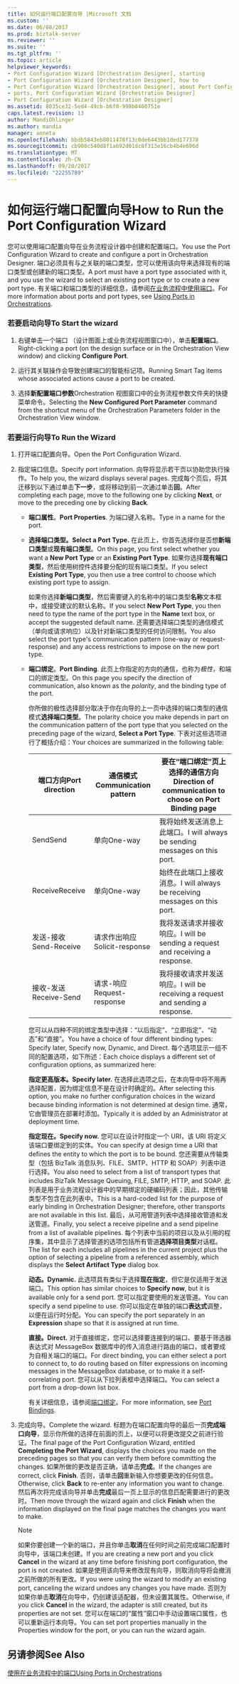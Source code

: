 ```yaml
---
title: 如何运行端口配置向导 |Microsoft 文档
ms.custom: ''
ms.date: 06/08/2017
ms.prod: biztalk-server
ms.reviewer: ''
ms.suite: ''
ms.tgt_pltfrm: ''
ms.topic: article
helpviewer_keywords:
- Port Configuration Wizard [Orchestration Designer], starting
- Port Configuration Wizard [Orchestration Designer], how to
- Port Configuration Wizard [Orchestration Designer], about Port Configuration Wizard
- ports, Port Configuration Wizard [Orchestration Designer]
- Port Configuration Wizard [Orchestration Designer]
ms.assetid: 8035ce32-5ed4-49cb-b6f0-998b0460751e
caps.latest.revision: 13
author: MandiOhlinger
ms.author: mandia
manager: anneta
ms.openlocfilehash: bbdb5843eb8011478f13c0de6443bb1ded177378
ms.sourcegitcommit: cb908c540d8f1a692d01dc8f313e16cb4b4e696d
ms.translationtype: MT
ms.contentlocale: zh-CN
ms.lasthandoff: 09/20/2017
ms.locfileid: "22255789"
---
```

# <a name="how-to-run-the-port-configuration-wizard"></a><span data-ttu-id="0d872-102">如何运行端口配置向导</span><span class="sxs-lookup"><span data-stu-id="0d872-102">How to Run the Port Configuration Wizard</span></span>
<span data-ttu-id="0d872-103">您可以使用端口配置向导在业务流程设计器中创建和配置端口。</span><span class="sxs-lookup"><span data-stu-id="0d872-103">You use the Port Configuration Wizard to create and configure a port in Orchestration Designer.</span></span> <span data-ttu-id="0d872-104">端口必须具有与之关联的端口类型，您可以使用该向导来选择现有的端口类型或创建新的端口类型。</span><span class="sxs-lookup"><span data-stu-id="0d872-104">A port must have a port type associated with it, and you use the wizard to select an existing port type or to create a new port type.</span></span> <span data-ttu-id="0d872-105">有关端口和端口类型的详细信息，请参阅[在业务流程中使用端口](../core/using-ports-in-orchestrations.md)。</span><span class="sxs-lookup"><span data-stu-id="0d872-105">For more information about ports and port types, see [Using Ports in Orchestrations](../core/using-ports-in-orchestrations.md).</span></span>  
  
### <a name="to-start-the-wizard"></a><span data-ttu-id="0d872-106">若要启动向导</span><span class="sxs-lookup"><span data-stu-id="0d872-106">To Start the wizard</span></span>  
  
1.  <span data-ttu-id="0d872-107">右键单击一个端口 （设计图面上或业务流程视图窗口中），单击**配置端口**。</span><span class="sxs-lookup"><span data-stu-id="0d872-107">Right-clicking a port (on the design surface or in the Orchestration View window) and clicking **Configure Port**.</span></span>  
  
2.  <span data-ttu-id="0d872-108">运行其关联操作会导致创建端口的智能标记项。</span><span class="sxs-lookup"><span data-stu-id="0d872-108">Running Smart Tag items whose associated actions cause a port to be created.</span></span>  
  
3.  <span data-ttu-id="0d872-109">选择**新配置端口参数**Orchestration 视图窗口中的业务流程参数文件夹的快捷菜单命令。</span><span class="sxs-lookup"><span data-stu-id="0d872-109">Selecting the **New Configured Port Parameter** command from the shortcut menu of the Orchestration Parameters folder in the Orchestration View window.</span></span>  
  
### <a name="to-run-the-wizard"></a><span data-ttu-id="0d872-110">若要运行向导</span><span class="sxs-lookup"><span data-stu-id="0d872-110">To Run the Wizard</span></span>  
  
1.  <span data-ttu-id="0d872-111">打开端口配置向导。</span><span class="sxs-lookup"><span data-stu-id="0d872-111">Open the Port Configuration Wizard.</span></span>  
  
2.  <span data-ttu-id="0d872-112">指定端口信息。</span><span class="sxs-lookup"><span data-stu-id="0d872-112">Specify port information.</span></span> <span data-ttu-id="0d872-113">向导将显示若干页以协助您执行操作。</span><span class="sxs-lookup"><span data-stu-id="0d872-113">To help you, the wizard displays several pages.</span></span> <span data-ttu-id="0d872-114">完成每个页后，将其迁移到以下通过单击**下一步**，或将移动到前一次通过单击**回**。</span><span class="sxs-lookup"><span data-stu-id="0d872-114">After completing each page, move to the following one by clicking **Next**, or move to the preceding one by clicking **Back**.</span></span>  
  
    -   <span data-ttu-id="0d872-115">**端口属性**。</span><span class="sxs-lookup"><span data-stu-id="0d872-115">**Port Properties**.</span></span> <span data-ttu-id="0d872-116">为端口键入名称。</span><span class="sxs-lookup"><span data-stu-id="0d872-116">Type in a name for the port.</span></span>  
  
    -   <span data-ttu-id="0d872-117">**选择端口类型。**</span><span class="sxs-lookup"><span data-stu-id="0d872-117">**Select a Port Type.**</span></span> <span data-ttu-id="0d872-118">在此页上，你首先选择你是否想**新端口类型**或**现有端口类型**。</span><span class="sxs-lookup"><span data-stu-id="0d872-118">On this page, you first select whether you want a **New Port Type** or an **Existing Port Type**.</span></span> <span data-ttu-id="0d872-119">如果你选择**现有端口类型**，然后使用树控件选择要分配的现有端口类型。</span><span class="sxs-lookup"><span data-stu-id="0d872-119">If you select **Existing Port Type**, you then use a tree control to choose which existing port type to assign.</span></span>  
  
         <span data-ttu-id="0d872-120">如果你选择**新端口类型**，然后需要键入的名称中的端口类型**名称**文本框中，或接受建议的默认名称。</span><span class="sxs-lookup"><span data-stu-id="0d872-120">If you select **New Port Type**, you then need to type the name of the port type in the **Name** text box, or accept the suggested default name.</span></span> <span data-ttu-id="0d872-121">还需要选择端口类型的通信模式（单向或请求响应）以及针对新端口类型的任何访问限制。</span><span class="sxs-lookup"><span data-stu-id="0d872-121">You also select the port type's communication pattern (one-way or request-response) and any access restrictions to impose on the new port type.</span></span>  
  
    -   <span data-ttu-id="0d872-122">**端口绑定**。</span><span class="sxs-lookup"><span data-stu-id="0d872-122">**Port Binding**.</span></span> <span data-ttu-id="0d872-123">此页上你指定的方向的通信，也称为*极性*，和端口的绑定类型。</span><span class="sxs-lookup"><span data-stu-id="0d872-123">On this page you specify the direction of communication, also known as the *polarity*, and the binding type of the port.</span></span>  
  
         <span data-ttu-id="0d872-124">你所做的极性选择部分取决于你在向导的上一页中选择的端口类型的通信模式**选择端口类型**。</span><span class="sxs-lookup"><span data-stu-id="0d872-124">The polarity choice you make depends in part on the communication pattern of the port type that you selected on the preceding page of the wizard, **Select a Port Type**.</span></span> <span data-ttu-id="0d872-125">下表对这些选项进行了概括介绍：</span><span class="sxs-lookup"><span data-stu-id="0d872-125">Your choices are summarized in the following table:</span></span>  
  
        |<span data-ttu-id="0d872-126">端口方向</span><span class="sxs-lookup"><span data-stu-id="0d872-126">Port direction</span></span>|<span data-ttu-id="0d872-127">通信模式</span><span class="sxs-lookup"><span data-stu-id="0d872-127">Communication pattern</span></span>|<span data-ttu-id="0d872-128">要在“端口绑定”页上选择的通信方向</span><span class="sxs-lookup"><span data-stu-id="0d872-128">Direction of communication to choose on Port Binding page</span></span>|  
        |--------------------|---------------------------|---------------------------------------------------------------|  
        |<span data-ttu-id="0d872-129">Send</span><span class="sxs-lookup"><span data-stu-id="0d872-129">Send</span></span>|<span data-ttu-id="0d872-130">单向</span><span class="sxs-lookup"><span data-stu-id="0d872-130">One-way</span></span>|<span data-ttu-id="0d872-131">我将始终发送消息上此端口。</span><span class="sxs-lookup"><span data-stu-id="0d872-131">I will always be sending messages on this port.</span></span>|  
        |<span data-ttu-id="0d872-132">Receive</span><span class="sxs-lookup"><span data-stu-id="0d872-132">Receive</span></span>|<span data-ttu-id="0d872-133">单向</span><span class="sxs-lookup"><span data-stu-id="0d872-133">One-way</span></span>|<span data-ttu-id="0d872-134">始终在此端口上接收消息。</span><span class="sxs-lookup"><span data-stu-id="0d872-134">I will always be receiving messages on this port.</span></span>|  
        |<span data-ttu-id="0d872-135">发送-接收</span><span class="sxs-lookup"><span data-stu-id="0d872-135">Send-Receive</span></span>|<span data-ttu-id="0d872-136">请求作出响应</span><span class="sxs-lookup"><span data-stu-id="0d872-136">Solicit-response</span></span>|<span data-ttu-id="0d872-137">我将发送请求并接收响应。</span><span class="sxs-lookup"><span data-stu-id="0d872-137">I will be sending a request and receiving a response.</span></span>|  
        |<span data-ttu-id="0d872-138">接收-发送</span><span class="sxs-lookup"><span data-stu-id="0d872-138">Receive-Send</span></span>|<span data-ttu-id="0d872-139">请求-响应</span><span class="sxs-lookup"><span data-stu-id="0d872-139">Request-response</span></span>|<span data-ttu-id="0d872-140">我将接收请求并发送响应。</span><span class="sxs-lookup"><span data-stu-id="0d872-140">I will be receiving a request and sending a response.</span></span>|  
  
         <span data-ttu-id="0d872-141">您可以从四种不同的绑定类型中选择：“以后指定”、“立即指定”、“动态”和“直接”。</span><span class="sxs-lookup"><span data-stu-id="0d872-141">You have a choice of four different binding types: Specify later, Specify now, Dynamic, and Direct.</span></span> <span data-ttu-id="0d872-142">每个选项显示一组不同的配置选项，如下所述：</span><span class="sxs-lookup"><span data-stu-id="0d872-142">Each choice displays a different set of configuration options, as summarized here:</span></span>  
  
         <span data-ttu-id="0d872-143">**指定更高版本。**</span><span class="sxs-lookup"><span data-stu-id="0d872-143">**Specify later.**</span></span> <span data-ttu-id="0d872-144">在选择此选项之后，在本向导中将不用再选择配置，因为绑定信息不是在设计时确定的。</span><span class="sxs-lookup"><span data-stu-id="0d872-144">After selecting this option, you make no further configuration choices in the wizard because binding information is not determined at design time.</span></span> <span data-ttu-id="0d872-145">通常，它由管理员在部署时添加。</span><span class="sxs-lookup"><span data-stu-id="0d872-145">Typically it is added by an Administrator at deployment time.</span></span>  
  
         <span data-ttu-id="0d872-146">**指定现在。**</span><span class="sxs-lookup"><span data-stu-id="0d872-146">**Specify now.**</span></span> <span data-ttu-id="0d872-147">您可以在设计时指定一个 URI，该 URI 将定义该端口要绑定到的实体。</span><span class="sxs-lookup"><span data-stu-id="0d872-147">You can specify at design time a URI that defines the entity to which the port is to be bound.</span></span> <span data-ttu-id="0d872-148">您还需要从传输类型（包括 BizTalk 消息队列、FILE、SMTP、HTTP 和 SOAP）列表中进行选择。</span><span class="sxs-lookup"><span data-stu-id="0d872-148">You also need to select from a list of transport types that includes BizTalk Message Queuing, FILE, SMTP, HTTP, and SOAP.</span></span> <span data-ttu-id="0d872-149">此列表是用于业务流程设计器中的早期绑定的硬编码列表；因此，其他传输类型不包含在此列表中。</span><span class="sxs-lookup"><span data-stu-id="0d872-149">This is a hard-coded list for the purpose of early binding in Orchestration Designer; therefore, other transports are not available in this list.</span></span> <span data-ttu-id="0d872-150">最后，从可用管道列表中选择接收管道和发送管道。</span><span class="sxs-lookup"><span data-stu-id="0d872-150">Finally, you select a receive pipeline and a send pipeline from a list of available pipelines.</span></span> <span data-ttu-id="0d872-151">每个列表中当前的项目以及从引用的程序集，其中显示了选择管道的选项包括所有管道**选择项目类型**对话框。</span><span class="sxs-lookup"><span data-stu-id="0d872-151">The list for each includes all pipelines in the current project plus the option of selecting a pipeline from a referenced assembly, which displays the **Select Artifact Type** dialog box.</span></span>  
  
         <span data-ttu-id="0d872-152">**动态。**</span><span class="sxs-lookup"><span data-stu-id="0d872-152">**Dynamic.**</span></span> <span data-ttu-id="0d872-153">此选项具有类似于选择**现在指定**，但它是仅适用于发送端口。</span><span class="sxs-lookup"><span data-stu-id="0d872-153">This option has similar choices to **Specify now**, but it is available only for a send port.</span></span> <span data-ttu-id="0d872-154">您可以指定要使用的发送管道。</span><span class="sxs-lookup"><span data-stu-id="0d872-154">You can specify a send pipeline to use.</span></span> <span data-ttu-id="0d872-155">你可以指定在单独的端口**表达式**调整，以便在运行时分配。</span><span class="sxs-lookup"><span data-stu-id="0d872-155">You can specify the port separately in an **Expression** shape so that it is assigned at run time.</span></span>  
  
         <span data-ttu-id="0d872-156">**直接。**</span><span class="sxs-lookup"><span data-stu-id="0d872-156">**Direct.**</span></span> <span data-ttu-id="0d872-157">对于直接绑定，您可以选择要连接到的端口、要基于筛选器表达式对 MessageBox 数据库中的传入消息进行路由的端口，或者要成为自相关端口的端口。</span><span class="sxs-lookup"><span data-stu-id="0d872-157">For direct binding, you can either select a port to connect to, to do routing based on filter expressions on incoming messages in the MessageBox database, or to make it a self-correlating port.</span></span> <span data-ttu-id="0d872-158">您可以从下拉列表框中选择端口。</span><span class="sxs-lookup"><span data-stu-id="0d872-158">You can select a port from a drop-down list box.</span></span>  
  
         <span data-ttu-id="0d872-159">有关详细信息，请参阅[端口绑定](../core/port-bindings.md)。</span><span class="sxs-lookup"><span data-stu-id="0d872-159">For more information, see [Port Bindings](../core/port-bindings.md).</span></span>  
  
3.  <span data-ttu-id="0d872-160">完成向导。</span><span class="sxs-lookup"><span data-stu-id="0d872-160">Complete the wizard.</span></span> <span data-ttu-id="0d872-161">标题为在端口配置向导的最后一页**完成端口向导**，显示你所做的选择在前面的页上，以便可以将更改提交之前进行验证。</span><span class="sxs-lookup"><span data-stu-id="0d872-161">The final page of the Port Configuration Wizard, entitled **Completing the Port Wizard**, displays the choices you made on the preceding pages so that you can verify them before committing the changes.</span></span> <span data-ttu-id="0d872-162">如果所做的更改是否正确，请单击**完成**。</span><span class="sxs-lookup"><span data-stu-id="0d872-162">If the changes are correct, click **Finish**.</span></span> <span data-ttu-id="0d872-163">否则，请单击**回**重新输入你想要更改的任何信息。</span><span class="sxs-lookup"><span data-stu-id="0d872-163">Otherwise, click **Back** to re-enter any information you want to change.</span></span> <span data-ttu-id="0d872-164">然后再次将完成该向导并单击**完成**最后一页上显示的信息匹配需要进行的更改时。</span><span class="sxs-lookup"><span data-stu-id="0d872-164">Then move through the wizard again and click **Finish** when the information displayed on the final page matches the changes you want to make.</span></span>  
  
    > [!NOTE]
    >  <span data-ttu-id="0d872-165">如果你要创建一个新的端口，并且你单击**取消**在任何时间之前完成端口配置时向导中，该端口未创建。</span><span class="sxs-lookup"><span data-stu-id="0d872-165">If you are creating a new port and you click **Cancel** in the wizard at any time before finishing port configuration, the port is not created.</span></span> <span data-ttu-id="0d872-166">如果是使用该向导来修改现有向导，则取消向导将会撤消之前所做的所有更改。</span><span class="sxs-lookup"><span data-stu-id="0d872-166">If you were using the wizard to modify an existing port, canceling the wizard undoes any changes you have made.</span></span> <span data-ttu-id="0d872-167">否则为如果你单击**取消**在向导中，仍创建该适配器，但未设置其属性。</span><span class="sxs-lookup"><span data-stu-id="0d872-167">Otherwise, if you click **Cancel** in the wizard, the adapter is still created, but its properties are not set.</span></span> <span data-ttu-id="0d872-168">您可以在端口的“属性”窗口中手动设置端口属性，也可以重新运行本向导。</span><span class="sxs-lookup"><span data-stu-id="0d872-168">You can set port properties manually in the Properties window for the port, or you can run the wizard again.</span></span>  
  
## <a name="see-also"></a><span data-ttu-id="0d872-169">另请参阅</span><span class="sxs-lookup"><span data-stu-id="0d872-169">See Also</span></span>  
 [<span data-ttu-id="0d872-170">使用在业务流程中的端口</span><span class="sxs-lookup"><span data-stu-id="0d872-170">Using Ports in Orchestrations</span></span>](../core/using-ports-in-orchestrations.md)